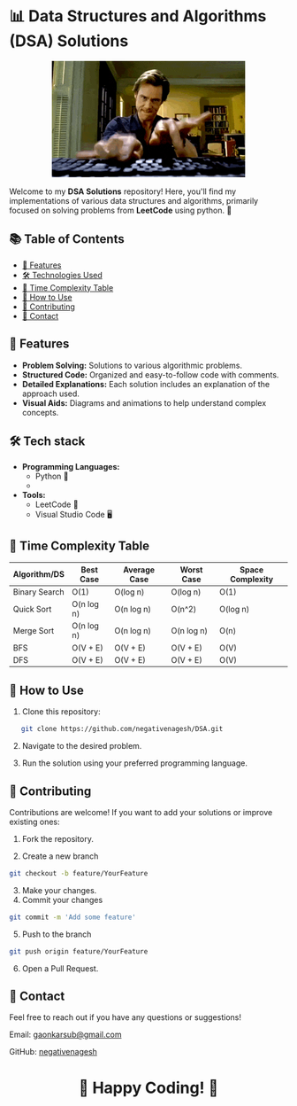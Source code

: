 # 📊 Data Structures and Algorithms (DSA) Solutions

<div align="center"

![gif](https://github.com/negativenagesh/DSA_python/blob/main/1_-_rTZkf4K%5B1%5D.gif?raw=true)

</div>

Welcome to my **DSA Solutions** repository! Here, you'll find my implementations of various data structures and algorithms, primarily focused on solving problems from **LeetCode** using python. 🚀

## 📚 Table of Contents
- [🌟 Features](#-features)
- [🛠️ Technologies Used](#-technologies-used)
- [📑 Time Complexity Table](#-time-complexity-table)
- [📖 How to Use](#-how-to-use)
- [💬 Contributing](#-contributing)
- [📧 Contact](#-contact)

## 🌟 Features
- **Problem Solving:** Solutions to various algorithmic problems.
- **Structured Code:** Organized and easy-to-follow code with comments.
- **Detailed Explanations:** Each solution includes an explanation of the approach used.
- **Visual Aids:** Diagrams and animations to help understand complex concepts.

## 🛠️ Tech stack
- **Programming Languages:** 
  - Python 🐍
  - 
- **Tools:**
  - LeetCode 🔗
  - Visual Studio Code 🖥️
  
## 📑 Time Complexity Table
| Algorithm/DS      | Best Case  | Average Case | Worst Case | Space Complexity |
|-------------------|------------|--------------|------------|-------------------|
| Binary Search     | O(1)      | O(log n)     | O(log n)   | O(1)              |
| Quick Sort        | O(n log n)| O(n log n)   | O(n^2)     | O(log n)          |
| Merge Sort        | O(n log n)| O(n log n)   | O(n log n) | O(n)              |
| BFS               | O(V + E)  | O(V + E)     | O(V + E)   | O(V)              |
| DFS               | O(V + E)  | O(V + E)     | O(V + E)   | O(V)              |

## 📖 How to Use
1. Clone this repository:
```bash
   git clone https://github.com/negativenagesh/DSA.git
```
2. Navigate to the desired problem.

3. Run the solution using your preferred programming language.

## 💬 Contributing

Contributions are welcome! If you want to add your solutions or improve existing ones:

1. Fork the repository.

2. Create a new branch
```bash   
git checkout -b feature/YourFeature
```
3. Make your changes.
4. Commit your changes
```bash
git commit -m 'Add some feature'
```
5. Push to the branch
```bash
git push origin feature/YourFeature
```
6. Open a Pull Request.

## 📧 Contact
Feel free to reach out if you have any questions or suggestions!

Email: gaonkarsub@gmail.com

GitHub: [negativenagesh](https://github.com/negativenagesh)

<div align="center">
  <h1>🎉 Happy Coding! 🎉</h1>
</div>
